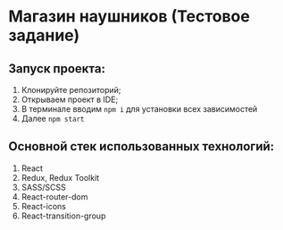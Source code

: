 # Магазин наушников (Тестовое задание)

## Запуск проекта:

1. Клонируйте репозиторий;
2. Открываем проект в IDE;
3. В терминале вводим `npm i` для установки всех зависимостей
4. Далее `npm start`

## Основной стек использованных технологий:
1. React
2. Redux, Redux Toolkit
3. SASS/SCSS
4. React-router-dom
5. React-icons
6. React-transition-group


